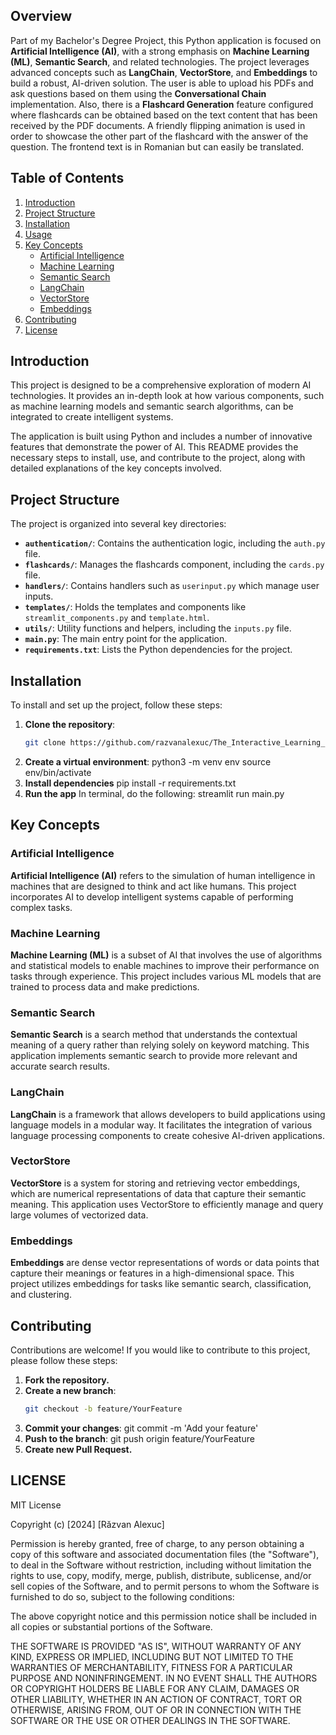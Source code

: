 ## Overview

Part of my Bachelor's Degree Project, this Python application is focused on **Artificial Intelligence (AI)**, with a strong emphasis on **Machine Learning (ML)**, **Semantic Search**, and related technologies. The project leverages advanced concepts such as **LangChain**, **VectorStore**, and **Embeddings** to build a robust, AI-driven solution.
The user is able to upload his PDFs and ask questions based on them using the **Conversational Chain** implementation. Also, there is a **Flashcard Generation** feature configured where flashcards can be obtained based on the text content that has been received by the PDF documents. A friendly flipping animation is used in order to showcase the other part of the flashcard with the answer of the question. The frontend text is in Romanian but can easily be translated.

## Table of Contents

1. [Introduction](#introduction)
2. [Project Structure](#project-structure)
3. [Installation](#installation)
4. [Usage](#usage)
5. [Key Concepts](#key-concepts)
   - [Artificial Intelligence](#artificial-intelligence)
   - [Machine Learning](#machine-learning)
   - [Semantic Search](#semantic-search)
   - [LangChain](#langchain)
   - [VectorStore](#vectorstore)
   - [Embeddings](#embeddings)
6. [Contributing](#contributing)
7. [License](#license)

## Introduction

This project is designed to be a comprehensive exploration of modern AI technologies. It provides an in-depth look at how various components, such as machine learning models and semantic search algorithms, can be integrated to create intelligent systems.

The application is built using Python and includes a number of innovative features that demonstrate the power of AI. This README provides the necessary steps to install, use, and contribute to the project, along with detailed explanations of the key concepts involved.

## Project Structure

The project is organized into several key directories:

- **`authentication/`**: Contains the authentication logic, including the `auth.py` file.
- **`flashcards/`**: Manages the flashcards component, including the `cards.py` file.
- **`handlers/`**: Contains handlers such as `userinput.py` which manage user inputs.
- **`templates/`**: Holds the templates and components like `streamlit_components.py` and `template.html`.
- **`utils/`**: Utility functions and helpers, including the `inputs.py` file.
- **`main.py`**: The main entry point for the application.
- **`requirements.txt`**: Lists the Python dependencies for the project.

## Installation

To install and set up the project, follow these steps:

1. **Clone the repository**:
   ```bash
   git clone https://github.com/razvanalexuc/The_Interactive_Learning_Platform_with_AI.git
2. **Create a virtual environment**:
  python3 -m venv env
  source env/bin/activate
3. **Install dependencies**
  pip install -r requirements.txt
4. **Run the app**
  In terminal, do the following: streamlit run main.py


## Key Concepts

### Artificial Intelligence
**Artificial Intelligence (AI)** refers to the simulation of human intelligence in machines that are designed to think and act like humans. This project incorporates AI to develop intelligent systems capable of performing complex tasks.

### Machine Learning
**Machine Learning (ML)** is a subset of AI that involves the use of algorithms and statistical models to enable machines to improve their performance on tasks through experience. This project includes various ML models that are trained to process data and make predictions.

### Semantic Search
**Semantic Search** is a search method that understands the contextual meaning of a query rather than relying solely on keyword matching. This application implements semantic search to provide more relevant and accurate search results.

### LangChain
**LangChain** is a framework that allows developers to build applications using language models in a modular way. It facilitates the integration of various language processing components to create cohesive AI-driven applications.

### VectorStore
**VectorStore** is a system for storing and retrieving vector embeddings, which are numerical representations of data that capture their semantic meaning. This application uses VectorStore to efficiently manage and query large volumes of vectorized data.

### Embeddings
**Embeddings** are dense vector representations of words or data points that capture their meanings or features in a high-dimensional space. This project utilizes embeddings for tasks like semantic search, classification, and clustering.

## Contributing
Contributions are welcome! If you would like to contribute to this project, please follow these steps:

1. **Fork the repository.**
2. **Create a new branch**:
   ```bash
   git checkout -b feature/YourFeature
3. **Commit your changes**:
   git commit -m 'Add your feature'
4. **Push to the branch**:
   git push origin feature/YourFeature
5. **Create new Pull Request.**

## LICENSE
MIT License

Copyright (c) [2024] [Răzvan Alexuc]

Permission is hereby granted, free of charge, to any person obtaining a copy
of this software and associated documentation files (the "Software"), to deal
in the Software without restriction, including without limitation the rights
to use, copy, modify, merge, publish, distribute, sublicense, and/or sell
copies of the Software, and to permit persons to whom the Software is
furnished to do so, subject to the following conditions:

The above copyright notice and this permission notice shall be included in all
copies or substantial portions of the Software.

THE SOFTWARE IS PROVIDED "AS IS", WITHOUT WARRANTY OF ANY KIND, EXPRESS OR
IMPLIED, INCLUDING BUT NOT LIMITED TO THE WARRANTIES OF MERCHANTABILITY,
FITNESS FOR A PARTICULAR PURPOSE AND NONINFRINGEMENT. IN NO EVENT SHALL THE
AUTHORS OR COPYRIGHT HOLDERS BE LIABLE FOR ANY CLAIM, DAMAGES OR OTHER
LIABILITY, WHETHER IN AN ACTION OF CONTRACT, TORT OR OTHERWISE, ARISING FROM,
OUT OF OR IN CONNECTION WITH THE SOFTWARE OR THE USE OR OTHER DEALINGS IN THE
SOFTWARE.

